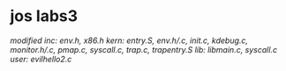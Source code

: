 # jos labs3

*modified*
*inc: env.h, x86.h*
*kern: entry.S, env.h/.c, init.c, kdebug.c, monitor.h/.c, pmap.c, syscall.c, trap.c, trapentry.S*
*lib: libmain.c, syscall.c*
*user: evilhello2.c*
